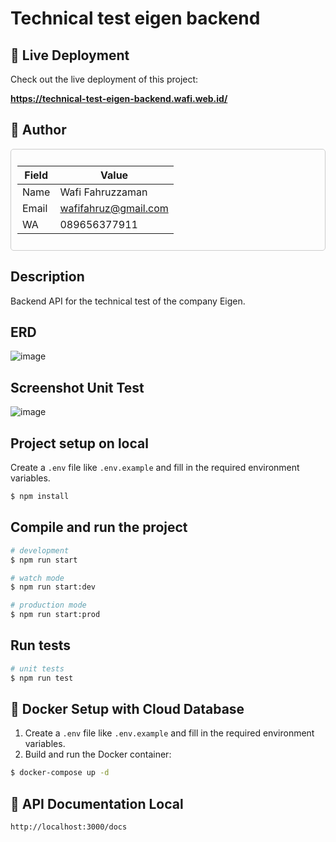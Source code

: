 # Technical test eigen backend

## 🚀 Live Deployment

Check out the live deployment of this project:

<a href="https://technical-test-eigen-backend.wafi.web.id/" target="_blank"><strong>https://technical-test-eigen-backend.wafi.web.id/</strong></a>

## 📝 Author

<div style="border: 1px solid #ccc; padding: 10px; border-radius: 5px;">

| Field | Value                |
| ----- | -------------------- |
| Name  | Wafi Fahruzzaman     |
| Email | wafifahruz@gmail.com |
| WA    | 089656377911         |

</div>

## Description

Backend API for the technical test of the company Eigen.

## ERD

![image](https://github.com/user-attachments/assets/2765f2cf-af5f-4d52-a4e4-2042a3c1d5a0)

## Screenshot Unit Test

![image](https://github.com/user-attachments/assets/144b9692-1b4b-4946-8177-9e2d0f8fa07e)

## Project setup on local

Create a `.env` file like `.env.example` and fill in the required environment variables.

```bash
$ npm install
```

## Compile and run the project

```bash
# development
$ npm run start

# watch mode
$ npm run start:dev

# production mode
$ npm run start:prod
```

## Run tests

```bash
# unit tests
$ npm run test
```

## 🐳 Docker Setup with Cloud Database

1. Create a `.env` file like `.env.example` and fill in the required environment variables.
2. Build and run the Docker container:

```bash
$ docker-compose up -d
```

##  🔗 API Documentation Local
```bash
http://localhost:3000/docs
```